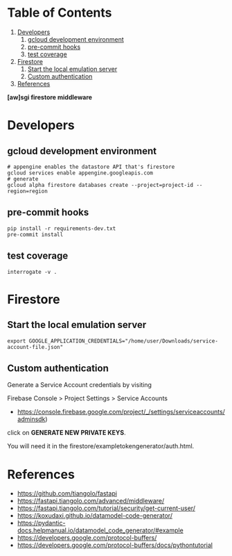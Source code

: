 
# Table of Contents

1.  [Developers](#org8517c97)
    1.  [gcloud development environment](#org650dee8)
    2.  [pre-commit hooks](#org69edeb8)
    3.  [test coverage](#org8084094)
2.  [Firestore](#orgb636a2c)
    1.  [Start the local emulation server](#orgc7386d6)
    2.  [Custom authentication](#orge82715a)
3.  [References](#org214ff19)

**[aw]sgi firestore middleware**


<a id="org8517c97"></a>

# Developers


<a id="org650dee8"></a>

## gcloud development environment

    # appengine enables the datastore API that's firestore
    gcloud services enable appengine.googleapis.com
    # generate
    gcloud alpha firestore databases create --project=project-id --region=region


<a id="org69edeb8"></a>

## pre-commit hooks

    pip install -r requirements-dev.txt
    pre-commit install


<a id="org8084094"></a>

## test coverage

    interrogate -v .


<a id="orgb636a2c"></a>

# Firestore


<a id="orgc7386d6"></a>

## Start the local emulation server

    export GOOGLE_APPLICATION_CREDENTIALS="/home/user/Downloads/service-account-file.json"


<a id="orge82715a"></a>

## Custom authentication

Generate a Service Account credentials by visiting

Firebase Console > Project Settings > Service Accounts

-   <https://console.firebase.google.com/project/_/settings/serviceaccounts/adminsdk>)

click on ****GENERATE NEW PRIVATE KEYS****.

You will need it in the firestore/exampletokengenerator/auth.html.


<a id="org214ff19"></a>

# References

-   <https://github.com/tiangolo/fastapi>
-   <https://fastapi.tiangolo.com/advanced/middleware/>
-   <https://fastapi.tiangolo.com/tutorial/security/get-current-user/>
-   <https://koxudaxi.github.io/datamodel-code-generator/>
-   <https://pydantic-docs.helpmanual.io/datamodel_code_generator/#example>
-   <https://developers.google.com/protocol-buffers/>
-   <https://developers.google.com/protocol-buffers/docs/pythontutorial>
